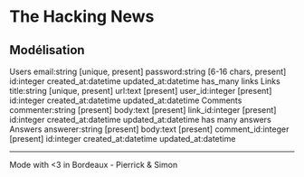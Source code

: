 # The Hacking News

## Modélisation

Users
  email:string [unique, present]
  password:string [6-16 chars, present]
  id:integer
  created_at:datetime
  updated_at:datetime
  has_many links
Links
  title:string [unique, present]
  url:text [present]
  user_id:integer [present]
  id:integer
  created_at:datetime
  updated_at:datetime
Comments
  commenter:string [present]
  body:text [present]
  link_id:integer [present]
  id:integer
  created_at:datetime
  updated_at:datetime
  has many answers
Answers
  answerer:string [present]
  body:text [present]
  comment_id:integer [present]
  id:integer
  created_at:datetime
  updated_at:datetime

---

Mode with <3 in Bordeaux - Pierrick & Simon
